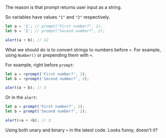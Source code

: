 The reason is that prompt returns user input as a string.

So variables have values `"1"` and `"2"` respectively.

```js run
let a = '1'; // prompt("First number?", 1);
let b = '2'; // prompt("Second number?", 2);

alert(a + b); // 12
```

What we should do is to convert strings to numbers before `+`. For example, using `Number()` or prepending them with `+`.

For example, right before `prompt`:

```js run
let a = +prompt('First number?', 1);
let b = +prompt('Second number?', 2);

alert(a + b); // 3
```

Or in the `alert`:

```js run
let a = prompt('First number?', 1);
let b = prompt('Second number?', 2);

alert(+a + +b); // 3
```

Using both unary and binary `+` in the latest code. Looks funny, doesn't it?
